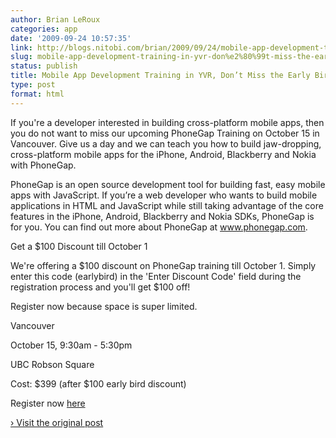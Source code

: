```yaml
---
author: Brian LeRoux
categories: app
date: '2009-09-24 10:57:35'
link: http://blogs.nitobi.com/brian/2009/09/24/mobile-app-development-training-in-yvr-dont-miss-the-early-bird-discount/
slug: mobile-app-development-training-in-yvr-don%e2%80%99t-miss-the-early-bird-discount
status: publish
title: Mobile App Development Training in YVR, Don’t Miss the Early Bird Discount
type: post
format: html
---
```


If you're a developer interested in building cross-platform mobile apps, then you do not want to miss our upcoming PhoneGap Training on October 15 in Vancouver. Give us a day and we can teach you how to build jaw-dropping, cross-platform mobile apps for the iPhone, Android, Blackberry and Nokia with PhoneGap.

PhoneGap is an open source development tool for building fast, easy mobile apps with JavaScript. If you’re a web developer who wants to build mobile applications in HTML and JavaScript while still taking advantage of the core features in the iPhone, Android, Blackberry and Nokia SDKs, PhoneGap is for you. You can find out more about PhoneGap at www.phonegap.com.

Get a $100 Discount till October 1

We're offering a $100 discount on PhoneGap training till October 1\. Simply enter this code (earlybird) in the 'Enter Discount Code' field during the registration process and you'll get $100 off!

Register now because space is super limited.

Vancouver

October 15, 9:30am - 5:30pm

UBC Robson Square

Cost: $399 (after $100 early bird discount)

Register now [here](http://bit.ly/34SeS7)

[› Visit the original post](http://blogs.nitobi.com/brian/2009/09/24/mobile-app-development-training-in-yvr-dont-miss-the-early-bird-discount/)
